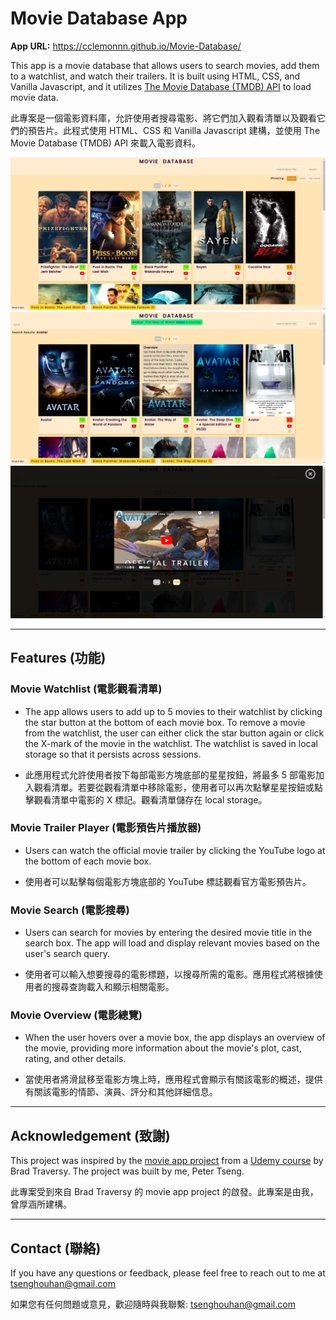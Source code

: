 # Movie Database App

**App URL:** https://cclemonnn.github.io/Movie-Database/

This app is a movie database that allows users to search movies, add them to a watchlist, and watch their trailers. It is built using HTML, CSS, and Vanilla Javascript, and it utilizes [The Movie Database (TMDB) API](https://www.themoviedb.org/documentation/api) to load movie data.

此專案是一個電影資料庫，允許使用者搜尋電影、將它們加入觀看清單以及觀看它們的預告片。此程式使用 HTML、CSS 和 Vanilla Javascript 建構，並使用 The Movie Database (TMDB) API 來載入電影資料。

![Home](./images/Home.png)
![Search Avatar](./images/Avatar_to_list.png)
![Trailer](./images/Trailer.png)

---

## Features (功能)

### Movie Watchlist (電影觀看清單)

- The app allows users to add up to 5 movies to their watchlist by clicking the star button at the bottom of each movie box. To remove a movie from the watchlist, the user can either click the star button again or click the X-mark of the movie in the watchlist. The watchlist is saved in local storage so that it persists across sessions.

- 此應用程式允許使用者按下每部電影方塊底部的星星按鈕，將最多 5 部電影加入觀看清單。若要從觀看清單中移除電影，使用者可以再次點擊星星按鈕或點擊觀看清單中電影的 X 標記。觀看清單儲存在 local storage。

### Movie Trailer Player (電影預告片播放器)

- Users can watch the official movie trailer by clicking the YouTube logo at the bottom of each movie box.

- 使用者可以點擊每個電影方塊底部的 YouTube 標誌觀看官方電影預告片。

### Movie Search (電影搜尋)

- Users can search for movies by entering the desired movie title in the search box. The app will load and display relevant movies based on the user's search query.

- 使用者可以輸入想要搜尋的電影標題，以搜尋所需的電影。應用程式將根據使用者的搜尋查詢載入和顯示相關電影。

### Movie Overview (電影總覽)

- When the user hovers over a movie box, the app displays an overview of the movie, providing more information about the movie's plot, cast, rating, and other details.

- 當使用者將滑鼠移至電影方塊上時，應用程式會顯示有關該電影的概述，提供有關該電影的情節、演員、評分和其他詳細信息。

---

## Acknowledgement (致謝)

This project was inspired by the [movie app project](https://github.com/bradtraversy/50projects50days/tree/master/movie-app)
from a [Udemy course](https://www.udemy.com/course/50-projects-50-days/) by Brad Traversy. The project was built by me, Peter Tseng.

此專案受到來自 Brad Traversy 的 movie app project 的啟發。此專案是由我，曾厚涵所建構。

---

## Contact (聯絡)

If you have any questions or feedback, please feel free to reach out to me at tsenghouhan@gmail.com

如果您有任何問題或意見，歡迎隨時與我聯繫: tsenghouhan@gmail.com
